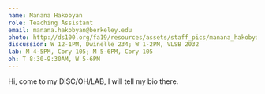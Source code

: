 ```yaml
---
name: Manana Hakobyan
role: Teaching Assistant
email: manana.hakobyan@berkeley.edu
photo: http://ds100.org/fa19/resources/assets/staff_pics/manana_hakobyan.jpeg
discussion: W 12-1PM, Dwinelle 234; W 1-2PM, VLSB 2032
lab: M 4-5PM, Cory 105; M 5-6PM, Cory 105
oh: T 8:30-9:30AM, W 5-6PM
---
```


Hi, come to my DISC/OH/LAB, I will tell my bio there.